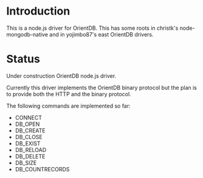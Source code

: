 Introduction
========

This is a node.js driver for OrientDB. This has some roots in christk's node-mongodb-native and in yojimbo87's east OrientDB drivers.

Status
========

Under construction OrientDB node.js driver.

Currently this driver implements the OrientDB binary protocol but the plan is to provide both the HTTP and the binary protocol.

The following commands are implemented so far:

* CONNECT
* DB_OPEN
* DB_CREATE
* DB_CLOSE
* DB_EXIST
* DB_RELOAD
* DB_DELETE
* DB_SIZE
* DB_COUNTRECORDS

